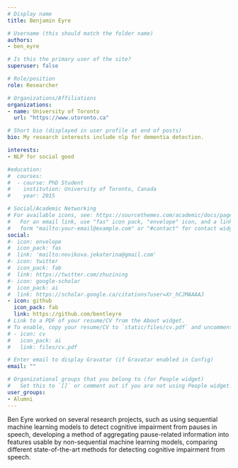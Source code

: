 ```yaml
---
# Display name
title: Benjamin Eyre

# Username (this should match the folder name)
authors:
- ben_eyre

# Is this the primary user of the site?
superuser: false

# Role/position
role: Researcher

# Organizations/Affiliations
organizations:
- name: University of Toronto
  url: "https://www.utoronto.ca"

# Short bio (displayed in user profile at end of posts)
bio: My research interests include nlp for dementia detection.

interests:
- NLP for social good

#education:
#  courses:
#  - course: PhD Student
#    institution: University of Toronto, Canada
#    year: 2015

# Social/Academic Networking
# For available icons, see: https://sourcethemes.com/academic/docs/page-builder/#icons
#   For an email link, use "fas" icon pack, "envelope" icon, and a link in the
#   form "mailto:your-email@example.com" or "#contact" for contact widget.
social:
#- icon: envelope
#  icon_pack: fas
#  link: 'mailto:novikova.jekaterina@gmail.com'
#- icon: twitter
#  icon_pack: fab
#  link: https://twitter.com/zhuzining
#- icon: google-scholar
#  icon_pack: ai
#  link: https://scholar.google.ca/citations?user=Xr_hCJMAAAAJ
- icon: github
  icon_pack: fab
  link: https://github.com/bentleyre
# Link to a PDF of your resume/CV from the About widget.
# To enable, copy your resume/CV to `static/files/cv.pdf` and uncomment the lines below.
# - icon: cv
#   icon_pack: ai
#   link: files/cv.pdf

# Enter email to display Gravatar (if Gravatar enabled in Config)
email: ""

# Organizational groups that you belong to (for People widget)
#   Set this to `[]` or comment out if you are not using People widget.
user_groups:
- Alumni
---
```


Ben Eyre worked on several research projects, such as using sequential machine learning models to detect cognitive impairment from pauses in speech, developing a method of aggregating pause-related information into features usable by non-sequential machine learning models, comparing different state-of-the-art methods for detecting cognitive impairment from speech.
